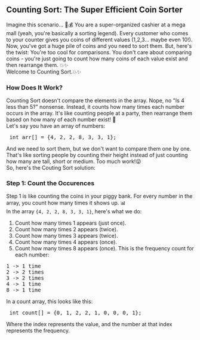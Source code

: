 ## Counting Sort: The Super Efficient Coin Sorter

Imagine this scenario... 🏦💰
You are a super-organized cashier at a mega mall (yeah, you're basically a sorting legend). Every customer who comes to your counter gives you coins of different values (1,2,3... maybe even 10!). Now, you've got a huge pile of coins and you need to sort them. But, here's the twist: You're too cool for comparisons. You don't care about comparing coins - you're just going to count how many coins of each value exist and then rearrange them. 💥✨<br>
Welcome to Counting Sort.💥✨

### How Does It Work?
Counting Sort doesn't compare the elements in the array. Nope, no "Is 4 less than 5?" nonsense. Instead, it counts how many times each number occurs in the array. It's like counting people at a party, then rearrange them based on how many of each number exist! 🎉<br>
Let's say you have an array of numbers:
<pre> int arr[] = {4, 2, 2, 8, 3, 3, 1}; </pre>
And we need to sort them, but we don't want to compare them one by one. That's like sorting people by counting their height instead of just counting how many are tall, short or medium. Too much work!😜<br>
So, here's the Couting Sort solution:

### Step 1: Count the Occurences
Step 1 is like counting the coins in your piggy bank. For every number in the array, you count how many times it shows up. 📊<br>
In the array `{4, 2, 2, 8, 3, 3, 1}`, here's what we do:
1. Count how many times 1 appears (just once).
2. Count how many times 2 appears (twice).
3. Count how many times 3 appears (twice).
4. Count how many times 4 appears (once).
5. Count how many times 8 appears (once).
This is the frequency count for each number:
<pre>
1 -> 1 time
2 -> 2 times
3 -> 2 times
4 -> 1 time
8 -> 1 time </pre>

In a count array, this looks like this:
<pre> int count[] = {0, 1, 2, 2, 1, 0, 0, 0, 1}; </pre>
Where the index represents the value, and the number at that index represents the frequency.